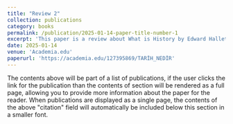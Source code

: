 ```yaml
---
title: "Review 2"
collection: publications
category: books
permalink: /publication/2025-01-14-paper-title-number-1
excerpt: 'This paper is a review about What is History by Edward Hallet Carr'
date: 2025-01-14
venue: 'Academia.edu'
paperurl: 'https://academia.edu/127395869/TARİH_NEDİR'
---
```

The contents above will be part of a list of publications, if the user clicks the link for the publication than the contents of section will be rendered as a full page, allowing you to provide more information about the paper for the reader. When publications are displayed as a single page, the contents of the above "citation" field will automatically be included below this section in a smaller font.
